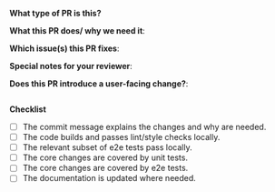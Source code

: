 **What type of PR is this?**
<!-- Bug, Chore, Documentation, Feature -->

**What this PR does/ why we need it**:
<!-- Explain, without going into the details, what this PR does, and what problem it solves. -->

**Which issue(s) this PR fixes**:
<!-- Add a link to the JIRA issue. Otherwise, put "no issue." -->

**Special notes for your reviewer**:

**Does this PR introduce a user-facing change?**:
<!--
If no, just write "NONE" in the release-note block below.
If yes, a release note is required:
Enter your extended release note in the block below. If the PR requires additional action from users switching to the new release, include the string "action required".
-->
```release-note

```

**Checklist**

* [ ] The commit message explains the changes and why are needed.
* [ ] The code builds and passes lint/style checks locally.
* [ ] The relevant subset of e2e tests pass locally.
* [ ] The core changes are covered by unit tests.
* [ ] The core changes are covered by e2e tests.
* [ ] The documentation is updated where needed.
